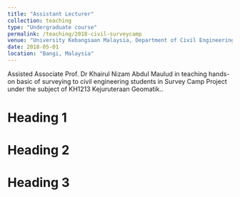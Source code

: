 ```yaml
---
title: "Assistant Lecturer"
collection: teaching
type: "Undergraduate course"
permalink: /teaching/2018-civil-surveycamp
venue: "University Kebangsaan Malaysia, Department of Civil Engineering"
date: 2018-05-01
location: "Bangi, Malaysia"
---
```

Assisted Associate Prof. Dr Khairul Nizam Abdul Maulud in teaching hands-on basic of surveying to civil engineering students in Survey Camp Project under the subject of KH1213 Kejuruteraan Geomatik..

Heading 1
======

Heading 2
======

Heading 3
======
